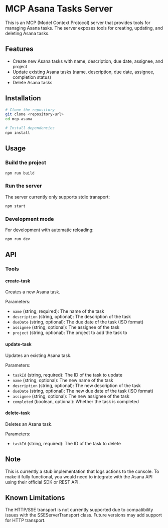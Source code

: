 # MCP Asana Tasks Server

This is an MCP (Model Context Protocol) server that provides tools for managing Asana tasks. The server exposes tools for creating, updating, and deleting Asana tasks.

## Features

- Create new Asana tasks with name, description, due date, assignee, and project
- Update existing Asana tasks (name, description, due date, assignee, completion status)
- Delete Asana tasks

## Installation

```bash
# Clone the repository
git clone <repository-url>
cd mcp-asana

# Install dependencies
npm install
```

## Usage

### Build the project

```bash
npm run build
```

### Run the server

The server currently only supports stdio transport:

```bash
npm start
```

### Development mode

For development with automatic reloading:

```bash
npm run dev
```

## API

### Tools

#### create-task

Creates a new Asana task.

Parameters:
- `name` (string, required): The name of the task
- `description` (string, optional): The description of the task
- `dueDate` (string, optional): The due date of the task (ISO format)
- `assignee` (string, optional): The assignee of the task
- `project` (string, optional): The project to add the task to

#### update-task

Updates an existing Asana task.

Parameters:
- `taskId` (string, required): The ID of the task to update
- `name` (string, optional): The new name of the task
- `description` (string, optional): The new description of the task
- `dueDate` (string, optional): The new due date of the task (ISO format)
- `assignee` (string, optional): The new assignee of the task
- `completed` (boolean, optional): Whether the task is completed

#### delete-task

Deletes an Asana task.

Parameters:
- `taskId` (string, required): The ID of the task to delete

## Note

This is currently a stub implementation that logs actions to the console. To make it fully functional, you would need to integrate with the Asana API using their official SDK or REST API.

## Known Limitations

The HTTP/SSE transport is not currently supported due to compatibility issues with the SSEServerTransport class. Future versions may add support for HTTP transport.
